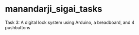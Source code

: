 # manandarji_sigai_tasks
Task 3: A digital lock system using Arduino, a  breadboard, and 4 pushbuttons
